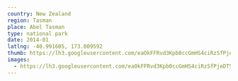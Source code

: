 ```yaml
---
country: New Zealand
region: Tasman
place: Abel Tasman
type: national park
date: 2014-01
latlng: -40.991605, 173.009592
thumb: https://lh3.googleusercontent.com/eaOkFFRvd3Kpb0ccGmHS4ciRzSfPjeDTSsMhYn3rT3ow5vKPrZdAAa73TODUq1tm3W0qrzvecwKqMRMnzJzCI7M4YWXB94oeH-XN9PLZ4lUf-wtjfd6HtZKP3ZSk8PC7M8B1G7WvHw
images:
  - https://lh3.googleusercontent.com/eaOkFFRvd3Kpb0ccGmHS4ciRzSfPjeDTSsMhYn3rT3ow5vKPrZdAAa73TODUq1tm3W0qrzvecwKqMRMnzJzCI7M4YWXB94oeH-XN9PLZ4lUf-wtjfd6HtZKP3ZSk8PC7M8B1G7WvHw
---
```

